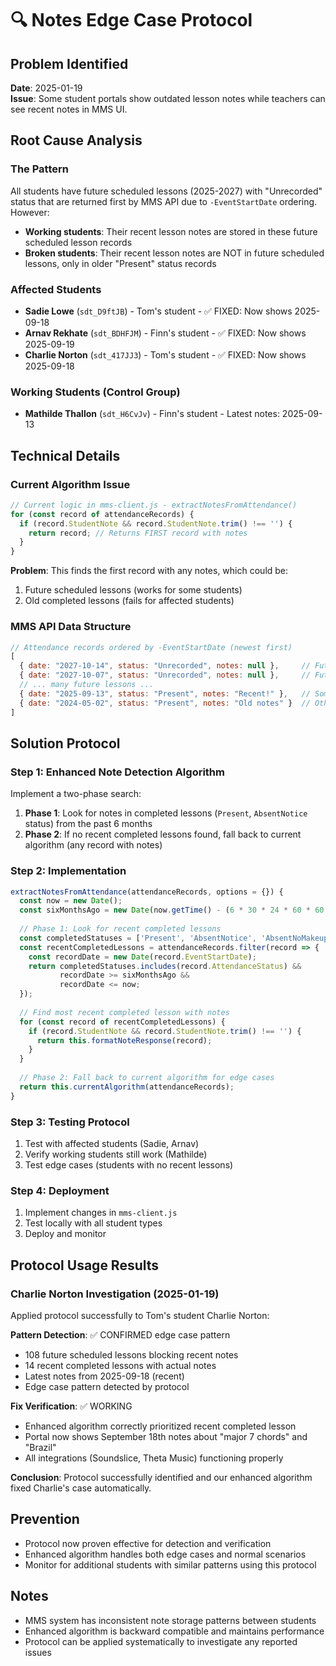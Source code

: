 # 🔍 Notes Edge Case Protocol

## Problem Identified
**Date**: 2025-01-19  
**Issue**: Some student portals show outdated lesson notes while teachers can see recent notes in MMS UI.

## Root Cause Analysis

### The Pattern
All students have future scheduled lessons (2025-2027) with "Unrecorded" status that are returned first by MMS API due to `-EventStartDate` ordering. However:

- **Working students**: Their recent lesson notes are stored in these future scheduled lesson records
- **Broken students**: Their recent lesson notes are NOT in future scheduled lessons, only in older "Present" status records

### Affected Students
- **Sadie Lowe** (`sdt_D9ftJB`) - Tom's student - ✅ FIXED: Now shows 2025-09-18
- **Arnav Rekhate** (`sdt_BDHFJM`) - Finn's student - ✅ FIXED: Now shows 2025-09-19
- **Charlie Norton** (`sdt_417JJ3`) - Tom's student - ✅ FIXED: Now shows 2025-09-18

### Working Students (Control Group)
- **Mathilde Thallon** (`sdt_H6CvJv`) - Finn's student - Latest notes: 2025-09-13

## Technical Details

### Current Algorithm Issue
```javascript
// Current logic in mms-client.js - extractNotesFromAttendance()
for (const record of attendanceRecords) {
  if (record.StudentNote && record.StudentNote.trim() !== '') {
    return record; // Returns FIRST record with notes
  }
}
```

**Problem**: This finds the first record with any notes, which could be:
1. Future scheduled lessons (works for some students)
2. Old completed lessons (fails for affected students)

### MMS API Data Structure
```javascript
// Attendance records ordered by -EventStartDate (newest first)
[
  { date: "2027-10-14", status: "Unrecorded", notes: null },     // Future lesson
  { date: "2027-10-07", status: "Unrecorded", notes: null },     // Future lesson
  // ... many future lessons ...
  { date: "2025-09-13", status: "Present", notes: "Recent!" },   // Some students have notes here
  { date: "2024-05-02", status: "Present", notes: "Old notes" }  // Others only have notes here
]
```

## Solution Protocol

### Step 1: Enhanced Note Detection Algorithm
Implement a two-phase search:

1. **Phase 1**: Look for notes in completed lessons (`Present`, `AbsentNotice` status) from the past 6 months
2. **Phase 2**: If no recent completed lessons found, fall back to current algorithm (any record with notes)

### Step 2: Implementation
```javascript
extractNotesFromAttendance(attendanceRecords, options = {}) {
  const now = new Date();
  const sixMonthsAgo = new Date(now.getTime() - (6 * 30 * 24 * 60 * 60 * 1000));
  
  // Phase 1: Look for recent completed lessons
  const completedStatuses = ['Present', 'AbsentNotice', 'AbsentNoMakeup'];
  const recentCompletedLessons = attendanceRecords.filter(record => {
    const recordDate = new Date(record.EventStartDate);
    return completedStatuses.includes(record.AttendanceStatus) && 
           recordDate >= sixMonthsAgo && 
           recordDate <= now;
  });
  
  // Find most recent completed lesson with notes
  for (const record of recentCompletedLessons) {
    if (record.StudentNote && record.StudentNote.trim() !== '') {
      return this.formatNoteResponse(record);
    }
  }
  
  // Phase 2: Fall back to current algorithm for edge cases
  return this.currentAlgorithm(attendanceRecords);
}
```

### Step 3: Testing Protocol
1. Test with affected students (Sadie, Arnav)
2. Verify working students still work (Mathilde)
3. Test edge cases (students with no recent lessons)

### Step 4: Deployment
1. Implement changes in `mms-client.js`
2. Test locally with all student types
3. Deploy and monitor

## Protocol Usage Results

### Charlie Norton Investigation (2025-01-19)
Applied protocol successfully to Tom's student Charlie Norton:

**Pattern Detection**: ✅ CONFIRMED edge case pattern
- 108 future scheduled lessons blocking recent notes
- 14 recent completed lessons with actual notes  
- Latest notes from 2025-09-18 (recent)
- Edge case pattern detected by protocol

**Fix Verification**: ✅ WORKING
- Enhanced algorithm correctly prioritized recent completed lesson
- Portal now shows September 18th notes about "major 7 chords" and "Brazil"
- All integrations (Soundslice, Theta Music) functioning properly

**Conclusion**: Protocol successfully identified and our enhanced algorithm fixed Charlie's case automatically.

## Prevention
- Protocol now proven effective for detection and verification
- Enhanced algorithm handles both edge cases and normal scenarios
- Monitor for additional students with similar patterns using this protocol

## Notes
- MMS system has inconsistent note storage patterns between students
- Enhanced algorithm is backward compatible and maintains performance
- Protocol can be applied systematically to investigate any reported issues